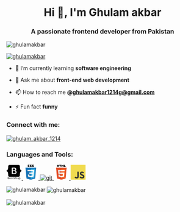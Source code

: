 <h1 align="center">Hi 👋, I'm Ghulam akbar</h1>
<h3 align="center">A passionate frontend developer from Pakistan</h3>

<p align="left"> <img src="https://komarev.com/ghpvc/?username=ghulamakbar&label=Profile%20views&color=0e75b6&style=flat" alt="ghulamakbar" /> </p>

<p align="left"> <a href="https://github.com/ryo-ma/github-profile-trophy"><img src="https://github-profile-trophy.vercel.app/?username=ghulamakbar" alt="ghulamakbar" /></a> </p>

- 🌱 I’m currently learning **software engineering**

- 💬 Ask me about **front-end web development**

- 📫 How to reach me **@ghulamakbar1214g@gmail.com**

- ⚡ Fun fact **funny**

<h3 align="left">Connect with me:</h3>
<p align="left">
<a href="https://instagram.com/ghulam_akbar_1214" target="blank"><img align="center" src="https://raw.githubusercontent.com/rahuldkjain/github-profile-readme-generator/master/src/images/icons/Social/instagram.svg" alt="ghulam_akbar_1214" height="30" width="40" /></a>
</p>

<h3 align="left">Languages and Tools:</h3>
<p align="left"> <a href="https://getbootstrap.com" target="_blank" rel="noreferrer"> <img src="https://raw.githubusercontent.com/devicons/devicon/master/icons/bootstrap/bootstrap-plain-wordmark.svg" alt="bootstrap" width="40" height="40"/> </a> <a href="https://www.w3schools.com/css/" target="_blank" rel="noreferrer"> <img src="https://raw.githubusercontent.com/devicons/devicon/master/icons/css3/css3-original-wordmark.svg" alt="css3" width="40" height="40"/> </a> <a href="https://git-scm.com/" target="_blank" rel="noreferrer"> <img src="https://www.vectorlogo.zone/logos/git-scm/git-scm-icon.svg" alt="git" width="40" height="40"/> </a> <a href="https://www.w3.org/html/" target="_blank" rel="noreferrer"> <img src="https://raw.githubusercontent.com/devicons/devicon/master/icons/html5/html5-original-wordmark.svg" alt="html5" width="40" height="40"/> </a> <a href="https://developer.mozilla.org/en-US/docs/Web/JavaScript" target="_blank" rel="noreferrer"> <img src="https://raw.githubusercontent.com/devicons/devicon/master/icons/javascript/javascript-original.svg" alt="javascript" width="40" height="40"/> </a> </p>

<p><img align="left" src="https://github-readme-stats.vercel.app/api/top-langs?username=ghulamakbar&show_icons=true&locale=en&layout=compact" alt="ghulamakbar" /></p>

<p>&nbsp;<img align="center" src="https://github-readme-stats.vercel.app/api?username=ghulamakbar&show_icons=true&locale=en" alt="ghulamakbar" /></p>

<p><img align="center" src="https://github-readme-streak-stats.herokuapp.com/?user=ghulamakbar&" alt="ghulamakbar" /></p>
